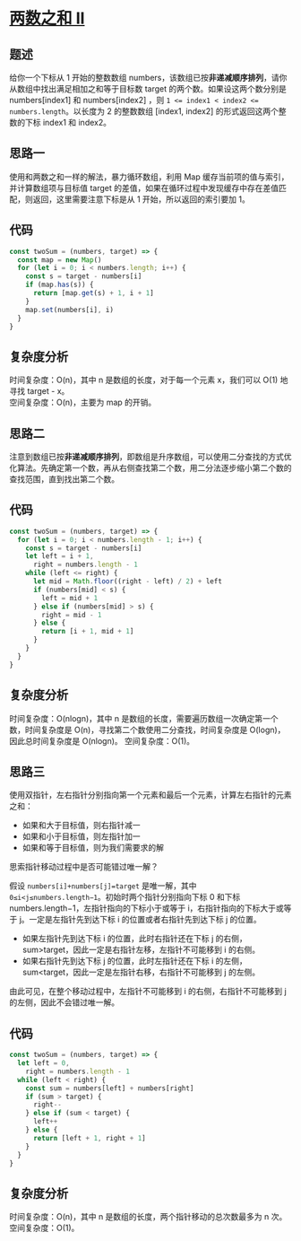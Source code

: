 # [两数之和 II](https://leetcode.cn/problems/two-sum-ii-input-array-is-sorted)

## 题述

给你一个下标从 1 开始的整数数组 numbers，该数组已按**非递减顺序排列**，请你从数组中找出满足相加之和等于目标数 target 的两个数。如果设这两个数分别是 numbers[index1] 和 numbers[index2] ，则 `1 <= index1 < index2 <= numbers.length`。以长度为 2 的整数数组 [index1, index2] 的形式返回这两个整数的下标 index1 和 index2。

## 思路一

使用和两数之和一样的解法，暴力循环数组，利用 Map 缓存当前项的值与索引，并计算数组项与目标值 target 的差值，如果在循环过程中发现缓存中存在差值匹配，则返回，这里需要注意下标是从 1 开始，所以返回的索引要加 1。

## 代码

```javascript
const twoSum = (numbers, target) => {
  const map = new Map()
  for (let i = 0; i < numbers.length; i++) {
    const s = target - numbers[i]
    if (map.has(s)) {
      return [map.get(s) + 1, i + 1]
    }
    map.set(numbers[i], i)
  }
}
```

## 复杂度分析

时间复杂度：O(n)，其中 n 是数组的长度，对于每一个元素 x，我们可以 O(1) 地寻找 target - x。  
空间复杂度：O(n)，主要为 map 的开销。

## 思路二

注意到数组已按**非递减顺序排列**，即数组是升序数组，可以使用二分查找的方式优化算法。先确定第一个数，再从右侧查找第二个数，用二分法逐步缩小第二个数的查找范围，直到找出第二个数。

## 代码

```javascript
const twoSum = (numbers, target) => {
  for (let i = 0; i < numbers.length - 1; i++) {
    const s = target - numbers[i]
    let left = i + 1,
      right = numbers.length - 1
    while (left <= right) {
      let mid = Math.floor((right - left) / 2) + left
      if (numbers[mid] < s) {
        left = mid + 1
      } else if (numbers[mid] > s) {
        right = mid - 1
      } else {
        return [i + 1, mid + 1]
      }
    }
  }
}
```

## 复杂度分析

时间复杂度：O(nlogn)，其中 n 是数组的长度，需要遍历数组一次确定第一个数，时间复杂度是 O(n)，寻找第二个数使用二分查找，时间复杂度是 O(log⁡n)，因此总时间复杂度是 O(nlog⁡n)。
空间复杂度：O(1)。

## 思路三

使用双指针，左右指针分别指向第一个元素和最后一个元素，计算左右指针的元素之和：

- 如果和大于目标值，则右指针减一
- 如果和小于目标值，则左指针加一
- 如果和等于目标值，则为我们需要求的解

思索指针移动过程中是否可能错过唯一解？

假设 `numbers[i]+numbers[j]=target` 是唯一解，其中 `0≤i<j≤numbers.length−1`。初始时两个指针分别指向下标 0 和下标 numbers.length−1，左指针指向的下标小于或等于 i，右指针指向的下标大于或等于 j。一定是左指针先到达下标 i 的位置或者右指针先到达下标 j 的位置。

- 如果左指针先到达下标 i 的位置，此时右指针还在下标 j 的右侧，sum>target，因此一定是右指针左移，左指针不可能移到 i 的右侧。
- 如果右指针先到达下标 j 的位置，此时左指针还在下标 i 的左侧，sum<target，因此一定是左指针右移，右指针不可能移到 j 的左侧。

由此可见，在整个移动过程中，左指针不可能移到 i 的右侧，右指针不可能移到 j 的左侧，因此不会错过唯一解。

## 代码

```javascript
const twoSum = (numbers, target) => {
  let left = 0,
    right = numbers.length - 1
  while (left < right) {
    const sum = numbers[left] + numbers[right]
    if (sum > target) {
      right--
    } else if (sum < target) {
      left++
    } else {
      return [left + 1, right + 1]
    }
  }
}
```

## 复杂度分析

时间复杂度：O(n)，其中 n 是数组的长度，两个指针移动的总次数最多为 n 次。
空间复杂度：O(1)。
